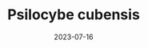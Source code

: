 ---
title: "Psilocybe cubensis"
cc-type: species
contains:
  - psilocybin
  - incomplete list
create-a-restful-environment:
  - Choose a safe location
date: 2023-07-16
hashtag: psilocybe-cubensis
tags:
  - cultivated
  - psychedelic
  - agaric
  - mushroom
  - species
---